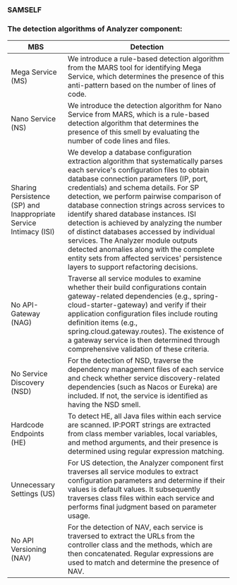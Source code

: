### SAMSELF





### The detection algorithms of Analyzer component:

| MBS                                                          | Detection                                                    |
| ------------------------------------------------------------ | ------------------------------------------------------------ |
| Mega Service (MS)                                            | We introduce a rule-based detection algorithm from the MARS tool for identifying Mega Service, which determines the presence of this anti-pattern based on the number of lines of code. |
| Nano Service (NS)                                            | We introduce the detection algorithm for Nano Service from MARS, which is a rule-based detection algorithm that determines the presence of this smell by evaluating the number of code lines and files. |
| Sharing Persistence (SP) and Inappropriate Service Intimacy (ISI) | We develop a database configuration extraction algorithm that systematically parses each service's configuration files to obtain database connection parameters (IP, port, credentials) and schema details. For SP detection, we perform pairwise comparison of database connection strings across services to identify shared database instances. ISI detection is achieved by analyzing the number of distinct databases accessed by individual services. The Analyzer module outputs detected anomalies along with the complete entity sets from affected services' persistence layers to support refactoring decisions. |
| No API-Gateway (NAG)                                         | Traverse all service modules to examine whether their build configurations contain gateway-related dependencies (e.g., spring-cloud-starter-gateway) and verify if their application configuration files include routing definition items (e.g., spring.cloud.gateway.routes). The existence of a gateway service is then determined through comprehensive validation of these criteria. |
| No Service Discovery (NSD)                                   | For the detection of NSD, traverse the dependency management files of each service and check whether service discovery-related dependencies (such as Nacos or Eureka) are included. If not, the service is identified as having the NSD smell. |
| Hardcode Endpoints (HE)                                      | To detect HE, all Java files within each service are scanned.  IP:PORT strings are extracted from class member variables, local variables, and method arguments, and their presence is determined using regular expression matching. |
| Unnecessary Settings  (US)                                   | For US detection, the Analyzer component first traverses all service modules to extract configuration parameters and determine if their values is default values. It subsequently traverses class files within each service and performs final judgment based on parameter usage. |
| No API Versioning (NAV)                                      | For the detection of NAV, each service is traversed to extract the URLs from the controller class and the methods, which are then concatenated. Regular expressions are used to match and determine the presence of NAV. |


